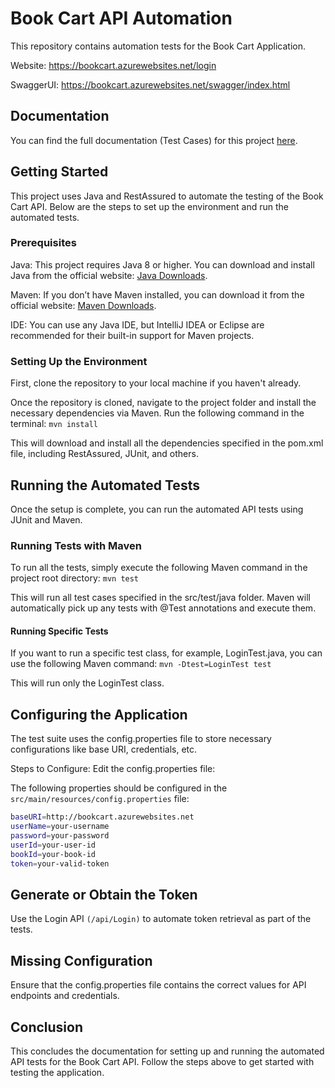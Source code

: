 # Book Cart API Automation

This repository contains automation tests for the Book Cart Application.

Website: https://bookcart.azurewebsites.net/login

SwaggerUI: https://bookcart.azurewebsites.net/swagger/index.html

## Documentation

You can find the full documentation (Test Cases) for this project [here](https://github.com/Hadzee/Sauce-Demo-Automation/tree/master/Documentation).

## Getting Started

This project uses Java and RestAssured to automate the testing of the Book Cart API. Below are the steps to set up the environment and run the automated tests.

### Prerequisites

Java: This project requires Java 8 or higher. You can download and install Java from the official website: [Java Downloads](https://www.oracle.com/java/technologies/downloads/?er=221886).

Maven: If you don’t have Maven installed, you can download it from the official website: [Maven Downloads](https://maven.apache.org/download.cgi).

IDE: You can use any Java IDE, but IntelliJ IDEA or Eclipse are recommended for their built-in support for Maven projects.

### Setting Up the Environment

First, clone the repository to your local machine if you haven't already.

Once the repository is cloned, navigate to the project folder and install the necessary dependencies via Maven. Run the following command in the terminal:
`mvn install`

This will download and install all the dependencies specified in the pom.xml file, including RestAssured, JUnit, and others.

## Running the Automated Tests

Once the setup is complete, you can run the automated API tests using JUnit and Maven.

### Running Tests with Maven
To run all the tests, simply execute the following Maven command in the project root directory:
`mvn test`

This will run all test cases specified in the src/test/java folder. Maven will automatically pick up any tests with @Test annotations and execute them.

#### Running Specific Tests
If you want to run a specific test class, for example, LoginTest.java, you can use the following Maven command: `mvn -Dtest=LoginTest test`

This will run only the LoginTest class.

## Configuring the Application

The test suite uses the config.properties file to store necessary configurations like base URI, credentials, etc.

Steps to Configure:
Edit the config.properties file:

The following properties should be configured in the `src/main/resources/config.properties` file:

```bash
baseURI=http://bookcart.azurewebsites.net
userName=your-username
password=your-password
userId=your-user-id
bookId=your-book-id
token=your-valid-token
```

## Generate or Obtain the Token

Use the Login API `(/api/Login)` to automate token retrieval as part of the tests.

## Missing Configuration
Ensure that the config.properties file contains the correct values for API endpoints and credentials.

## Conclusion
This concludes the documentation for setting up and running the automated API tests for the Book Cart API. Follow the steps above to get started with testing the application.
